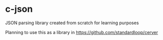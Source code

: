 # c-json

JSON parsing library created from scratch for learning purposes

Planning to use this as a library in https://github.com/standardloop/cerver
